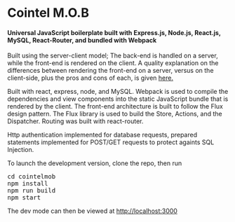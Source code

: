 <h1>Cointel M.O.B</h1> 
<h4>Universal JavaScript boilerplate built with Express.js, Node.js, React.js, MySQL, React-Router, and bundled with Webpack</h4>

<p>Built using the server-client model; The back-end is handled on a server, while the front-end is rendered on the client. A quality explanation on the differences between rendering the front-end on a server, versus on the client-side, plus the pros and cons of each, is given <a href="https://spin.atomicobject.com/2015/04/06/web-app-client-side-server-side"/>here.</a>
</p>
<p>
Built with react, express, node, and MySQL.  Webpack is used to compile the dependencies and view components into the static JavaScript bundle that is rendered by the client.  The front-end architecture is built to follow the Flux design pattern.  The Flux library is used to build the Store, Actions, and the Dispatcher.  Routing was built with react-router.  
</p>

<p>
Http authentication implemented for database requests, prepared statements implemented for POST/GET requests to protect againts SQL Injection.
</p>

<p>
To launch the development version, clone the repo, then run
</p>

<pre>
cd cointelmob
npm install
npm run build
npm start
</pre>

<p>The dev mode can then be viewed at <a href="http://localhost:3000"/> http://localhost:3000 </a> </p>
